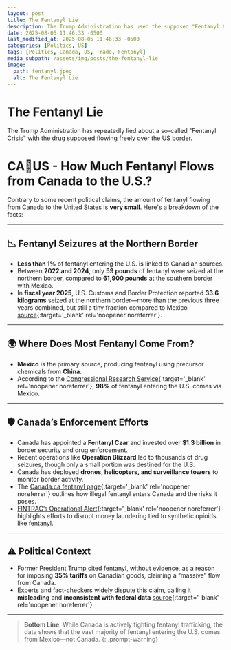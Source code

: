 ```yaml
---
layout: post
title: The Fentanyl Lie
description: The Trump Administration has used the supposed "Fentanyl Crisis" as an excuse for tariffs
date: 2025-08-05 11:46:33 -0500
last_modified_at: 2025-08-05 11:46:33 -0500
categories: [Politics, US]
tags: [Politics, Canada, US, Trade, Fentanyl]
media_subpath: /assets/img/posts/the-fentanyl-lie
image:
  path: fentanyl.jpeg
  alt: The Fentanyl Lie
---
```

# The Fentanyl Lie

The Trump Administration has repeatedly lied about a so-called "Fentanyl Crisis" with the drug supposed flowing freely over the US border.

# CA🔁US - How Much Fentanyl Flows from Canada to the U.S.?

Contrary to some recent political claims, the amount of fentanyl flowing from Canada to the United States is **very small**. Here's a breakdown of the facts:

---

## 📉 Fentanyl Seizures at the Northern Border

- **Less than 1%** of fentanyl entering the U.S. is linked to Canadian sources.
- Between **2022 and 2024**, only **59 pounds** of fentanyl were seized at the northern border, compared to **61,900 pounds** at the southern border with Mexico.
- In **fiscal year 2025**, U.S. Customs and Border Protection reported **33.6 kilograms** seized at the northern border—more than the previous three years combined, but still a tiny fraction compared to Mexico [source](https://www.newsweek.com/fentanyl-trafficking-canada-mexico-border-trump-2040888){:target='_blank' rel='noopener noreferrer'}.

---

## 🌍 Where Does Most Fentanyl Come From?

- **Mexico** is the primary source, producing fentanyl using precursor chemicals from **China**.
- According to the [Congressional Research Service](https://crsreports.congress.gov/product/pdf/IF/IF12274){:target='_blank' rel='noopener noreferrer'}, **98%** of fentanyl entering the U.S. comes via Mexico.

---

## 🛡️ Canada’s Enforcement Efforts

- Canada has appointed a **Fentanyl Czar** and invested over **$1.3 billion** in border security and drug enforcement.
- Recent operations like **Operation Blizzard** led to thousands of drug seizures, though only a small portion was destined for the U.S.
- Canada has deployed **drones, helicopters, and surveillance towers** to monitor border activity.
- The [Canada.ca fentanyl page](https://www.canada.ca/en/health-canada/services/substance-use/controlled-illegal-drugs/fentanyl.html){:target='_blank' rel='noopener noreferrer'} outlines how illegal fentanyl enters Canada and the risks it poses.
- [FINTRAC’s Operational Alert](https://fintrac-canafe.canada.ca/intel/operation/iso-osi-eng.pdf){:target='_blank' rel='noopener noreferrer'} highlights efforts to disrupt money laundering tied to synthetic opioids like fentanyl.

---

## ⚠️ Political Context

- Former President Trump cited fentanyl, without evidence, as a reason for imposing **35% tariffs** on Canadian goods, claiming a “massive” flow from Canada.
- Experts and fact-checkers widely dispute this claim, calling it **misleading** and **inconsistent with federal data** [source](https://www.newsweek.com/fentanyl-trafficking-canada-mexico-border-trump-2040888){:target='_blank' rel='noopener noreferrer'}.

---

> **Bottom Line**: While Canada is actively fighting fentanyl trafficking, the data shows that the vast majority of fentanyl entering the U.S. comes from Mexico—not Canada.
{: .prompt-warning}
